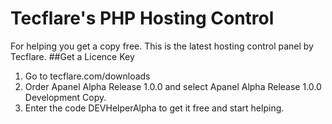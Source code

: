# Tecflare's PHP Hosting Control
For helping you get a copy free. This is the latest hosting control panel by Tecflare.
##Get a Licence Key
1. Go to tecflare.com/downloads
2. Order Apanel Alpha Release 1.0.0 and select Apanel Alpha Release 1.0.0 Development Copy.
3. Enter the code DEVHelperAlpha to get it free and start helping.

